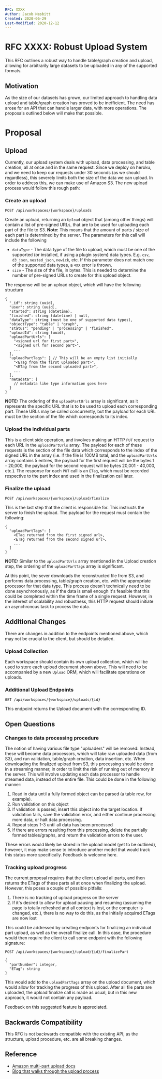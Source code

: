 ```yaml
---
RFC: XXXX
Author: Jacob Nesbitt
Created: 2020-06-29
Last-Modified: 2020-12-12
---
```


# RFC XXXX: Robust Upload System

This RFC outlines a robust way to handle table/graph creation and upload, allowing for arbitrarily large datasets to be uploaded in any of the supported formats.

## Motivation

As the size of our datasets has grown, our limited approach to handling data upload and table/graph creation has proved to be inefficient. The need has arose for an API that can handle larger data, with more operations. The proposals outlined below will make that possible.

# Proposal

## Upload
Currently, our upload system deals with upload, data processing, and table creation, all at once and in the same request. Since we deploy on heroku, and we need to keep our requests under 30 seconds (as we should regardless), this severely limits both the size of the data we can upload. In order to address this, we can make use of Amazon S3. The new upload process would follow this rough path:


### Create an upload

`POST /api/workspaces/{workspace}/uploads`

Create an upload, returning an `Upload` object that (among other things) will contain a list of pre-signed URLs, that are to be used for uploading each part of the file to S3. **Note:** This means that the amount of parts / size of each part is determined by the server. The parameters for this call will include the following

* `dataType` - The data type of the file to upload, which must be one of the supported (or installed, if using a plugin system) data types. E.g. `csv`, `d3_json`, `nested_json`, `newick`, etc. If this parameter does not match one of the supported data types, a `4XX` error is thrown.
* `size` - The size of the file, in bytes. This is needed to determine the number of pre-signed URLs to create for this upload object.

The response will be an upload object, which will have the following structure

```
{
  "_id": string (uuid),
  "user": string (uuid),
  "started": string (datetime),
  "finished": string (datetime) | null,
  "dataType": string (must be one of supported data types),
  "objectType": "table" | "graph",
  "status": "pending" | "processing" | "finished",
  "uploadId": string (uuid),
  "uploadPartUrls": [
    "<signed url for first part>",
    "<signed url for second part>",
    ...
  ],
  "uploadPartTags": [ // This will be an empty list initially
    "<ETag from the first uploaded part>",
    "<ETag from the second uploaded part>",
    ...
  ],
  "metadata": {
    // metadata like type information goes here
  }
}
```

**NOTE:** The ordering of the `uploadPartUrls` array is significant, as it represents the specific URL that is to be used to upload each corresponding part. These URLs may be called concurrently, but the payload for each URL must be the section of the file which corresponds to its index.


### Upload the individual parts

This is a client side operation, and involves making an HTTP `PUT` request to each URL in the `uploadPartUrls` array. The payload for each of these requests is the section of the file data which corresponds to the index of the signed URL in the array (i.e. if the file is 100MB total, and the `uploadPartUrls` array contains 5 entries, the payload for the first request will be the bytes 1 - 20,000, the payload for the second request will be bytes 20,001 - 40,000, etc.). The response for each `PUT` call is an `ETag`, which must be recorded respective to the part index and used in the finalization call later.


### Finalize the upload

`POST /api/workspaces/{workspace}/upload/finalize`

This is the last step that the client is responsible for. This instructs the server to finish the upload. The payload for the request must contain the following:

```
{
  "uploadPartTags": [
    <ETag returned from the first signed url>,
    <ETag returned from the second signed url>,
    ...
  ]
}
```

**NOTE:** Similar to the `uploadPartUrls` array mentioned in the Upload creation step, the ordering of the `uploadPartTags` array is significant.

At this point, the sever downloads the reconstructed file from S3, and performs data processing, table/graph creation, etc. with the appropriate processor for that data type. This process doesn't technically need to be done asynchronously, as if the data is small enough it's feasible that this could be completed within the time frame of a single request. However, in the interest of scalability and robustness, this HTTP request should initiate an asynchronous task to process the data.

## Additional Changes

There are changes in addition to the endpoints mentioned above, which may not be crucial to the client, but should be detailed.

### Upload Collection

Each workspace should contain its own upload collection, which will be used to store each upload document shown above. This will need to be accompanied by a new `Upload` ORM, which will facilitate operations on uploads.

### Additional Upload Endpoints

`GET /api/workspaces/{workspace}/uploads/{id}`

This endpoint returns the Upload document with the corresponding ID.

## Open Questions

### Changes to data processing procedure

The notion of having various file type "uploaders" will be removed. Instead, these will become data processors, which will take raw uploaded data (from S3), and run validation, table/graph creation, data insertion, etc. When downloading the finalized upload from S3, this processing should be done in a streaming manner, in order to limit the risk of running out of memory in the server. This will involve updating each data processor to handle streamed data, instead of the entire file. This could be done in the following manner:

1. Read in data until a fully formed object can be parsed (a table row, for example).
2. Run validation on this object
3. If validation is passed, insert this object into the target location. If validation fails, save the validation error, and either continue processing more data, or halt data processing.
4. Repeat steps 1-3 until all data has been processed
5. If there are errors resulting from this processing, delete the partially formed tables/graphs, and return the validation errors to the user.

These errors would likely be stored in the upload model (yet to be outlined), however, it may make sense to introduce another model that would track this status more specifically. Feedback is welcome here.


### Tracking upload progress

The current proposal requires that the client upload all parts, and then returns the ETags of these parts all at once when finalizing the upload. However, this poses a couple of possible pitfalls:

1. There is no tracking of upload progress on the server
2. If it's desired to allow for upload pausing and resuming (assuming the page is totally refreshed and all context is lost, or the computer is changed, etc.), there is no way to do this, as the initially acquired ETags are now lost

This could be addressed by creating endpoints for finalizing an individual part upload, as well as the overall finalize call. In this case, the procedure would then require the client to call some endpoint with the following signature:

```
POST /api/workspaces/{workspace}/upload/{id}/finalizePart

{
  "partNumber": integer,
  "ETag": string
}
```

This would add to the `uploadPartTags` array on the upload document, which would allow for tracking the progress of this upload. After all file parts are uploaded, the upload finalize call is made as usual, but in this new approach, it would not contain any payload.


Feedback on this suggested feature is appreciated.

## Backwards Compatibility

This RFC is not backwards compatible with the existing API, as the structure, upload procedure, etc. are all breaking changes.

## Reference
* [Amazon multi-part upload docs](https://docs.aws.amazon.com/AmazonS3/latest/dev/mpuoverview.html)
* [Blog that walks through the upload process](https://www.altostra.com/blog/multipart-uploads-with-s3-presigned-url)
